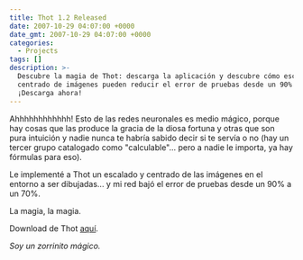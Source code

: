 ```yaml
---
title: Thot 1.2 Released
date: 2007-10-29 04:07:00 +0000
date_gmt: 2007-10-29 04:07:00 +0000
categories:
  - Projects
tags: []
description: >-
  Descubre la magia de Thot: descarga la aplicación y descubre cómo escalado y
  centrado de imágenes pueden reducir el error de pruebas desde un 90% a un 70%.
  ¡Descarga ahora!
---
```



Ahhhhhhhhhhhh! Esto de las redes neuronales es medio mágico, porque hay cosas que las produce la gracia de la diosa fortuna y otras que son pura intuición y nadie nunca te habría sabido decir si te servía o no (hay un tercer grupo catalogado como "calculable"... pero a nadie le importa, ya hay fórmulas para eso).

Le implementé a Thot un escalado y centrado de las imágenes en el entorno a ser dibujadas... y mi red bajó el error de pruebas desde un 90% a un 70%.

La magia, la magia.

Download de Thot [aquí](http://alphagma.googlepages.com/).

_Soy un zorrinito mágico._
